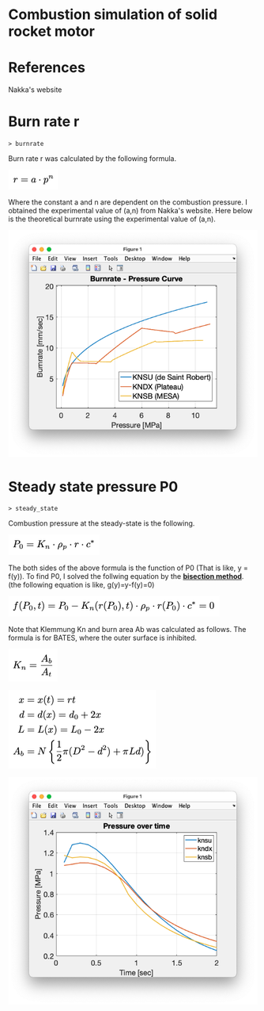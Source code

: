 # Combustion simulation of solid rocket motor

# References
Nakka's website


# Burn rate r 
```
> burnrate
```
Burn rate r was calculated by the following formula.

![](misc/r.png)

Where the constant a and n are dependent on the combustion pressure. I obtained the experimental value of (a,n) from Nakka's website. Here below is the theoretical burnrate using the experimental value of (a,n).

![burnrate.png](misc/burnrate.png)


# Steady state pressure P0

```
> steady_state
```
Combustion pressure at the steady-state is the following.

![](misc/p0.png)

The both sides of the above formula is the function of P0 (That is like, y = f(y)). To find P0, I solved the follwing equation by the [**bisection method**](https://en.wikipedia.org/wiki/Bisection_method). (the following equation is like, g(y)=y-f(y)=0)
 
![](misc/f.png)

Note that Klemmung Kn and burn area Ab was calculated as follows.
The formula is for BATES, where the outer surface is inhibited.

![](misc/Kn.png)

![](misc/Ab.png)


![burnrate.png](misc/steady_state.png)





